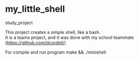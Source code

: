 # my_little_shell
study_project

This project creates a simple shell, like a bash. \
It is a teams project, and it was done with my school teammate (https://github.com/dcordeli/)

For compile and run program
make && ./minishell

